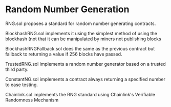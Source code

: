# Random Number Generation

RNG.sol proposes a standard for random number generating contracts.

BlockhashRNG.sol implements it using the simplest method of using the blockhash (not that it can be manipulated by miners not publishing blocks

BlockhashRNGFallback.sol does the same as the previous contract but fallback to returning a value if 256 blocks have passed.

TrustedRNG.sol implements a random number generator based on a trusted third party.

ConstantNG.sol implements a contract always returning a specified number to ease testing.

Chainlink.sol implements the RNG standard using Chainlink's Verifiable Randomness Mechanism
